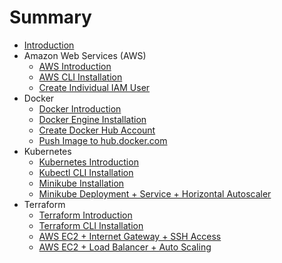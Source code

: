 # Summary

* [Introduction](README.md)
* Amazon Web Services (AWS)
    * [AWS Introduction](aws-introduction.md)
    * [AWS CLI Installation](aws-cli-installation.md)
    * [Create Individual IAM User](aws-create-individual-iam-user.md)
* Docker
    * [Docker Introduction](docker-introduction.md)
    * [Docker Engine Installation](docker-installation.md)
    * [Create Docker Hub Account](docker-hub-create-account.md)
    * [Push Image to hub.docker.com](docker-push-image-to-hub.md)
* Kubernetes
    * [Kubernetes Introduction](kubernetes-introduction.md)
    * [Kubectl CLI Installation](kubernetes-kubectl-installation.md)
    * [Minikube Installation](kubernetes-minikube-installation.md)
    * [Minikube Deployment + Service + Horizontal Autoscaler](kubernetes-minikube-deployment-service-horizontal-autoscale.md)
* Terraform
    * [Terraform Introduction](terraform-introduction.md)
    * [Terraform CLI Installation](terraform-cli-installation.md)
    * [AWS EC2 + Internet Gateway + SSH Access](terraform-aws-ec2-internet-gateway-ssh.md)
    * [AWS EC2 + Load Balancer + Auto Scaling](terraform-aws-load-balancer-auto-scaling.md)
